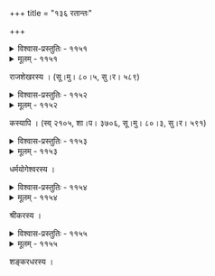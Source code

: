+++
title = "१३६ रतान्तः"

+++



<details><summary>विश्वास-प्रस्तुतिः - ११५१</summary>

आवृण्वाना झटिति जघनं मद्दुकूलाञ्चलेन  
प्रेङ्खल्लीलालुलितकबरीबन्धनव्यग्रपाणिः ।  
अर्धोच्छ्वासस्फुटनखपदालङ्कृताभ्यां स्तनाभ्यां  
दृष्टा धार्ष्ट्याद् अवनतमुखी सा मया मोहनान्ते ॥११५१॥
</details>

<details><summary>मूलम् - ११५१</summary>

आवृण्वाना झटिति जघनं मद्दुकूलाञ्चलेन  
प्रेङ्खल्लीलालुलितकबरीबन्धनव्यग्रपाणिः ।  
अर्धोच्छ्वासस्फुटनखपदालङ्कृताभ्यां स्तनाभ्यां  
दृष्टा धार्ष्ट्याद् अवनतमुखी सा मया मोहनान्ते ॥११५१॥
</details>


राजशेखरस्य । (सू।मु। ८०।५, सु।र। ५८९)  



<details><summary>विश्वास-प्रस्तुतिः - ११५२</summary>

करकिसलयं धूत्वा धूत्वा विलम्बितमेखला  
क्षिपति सुमनोमालाशेषं प्रदीपशिखां प्रति ।  
स्थगयति करं पत्युर् नेत्रे विहस्य समाकुला  
सुरतविरतौ रम्यं तन्वी पुनः पुनर् ईक्ष्यते ॥११५२॥
</details>

<details><summary>मूलम् - ११५२</summary>

करकिसलयं धूत्वा धूत्वा विलम्बितमेखला  
क्षिपति सुमनोमालाशेषं प्रदीपशिखां प्रति ।  
स्थगयति करं पत्युर् नेत्रे विहस्य समाकुला  
सुरतविरतौ रम्यं तन्वी पुनः पुनर् ईक्ष्यते ॥११५२॥
</details>


कस्यापि । (स्व् २१०५, शा।प। ३७०६, सू।मु। ८०।३, सु।र। ५९१)  



<details><summary>विश्वास-प्रस्तुतिः - ११५३</summary>

छिन्नार्धोरुकमेखलं चरणयोः सङ्क्रान्तलाक्षारसं  
तल्पोपान्तम् उदीक्ष्य सस्मितसखीवैलक्ष्यसम्भ्रान्तया ।  
तन्वङ्ग्या दृढदंशदन्तुरदरोच्छूनाधरोत्सङ्गया  
क्षिप्ताः प्रेयसि कूटकोपकुटिलभ्रूविभ्रमा दृष्टयः ॥११५३॥
</details>

<details><summary>मूलम् - ११५३</summary>

छिन्नार्धोरुकमेखलं चरणयोः सङ्क्रान्तलाक्षारसं  
तल्पोपान्तम् उदीक्ष्य सस्मितसखीवैलक्ष्यसम्भ्रान्तया ।  
तन्वङ्ग्या दृढदंशदन्तुरदरोच्छूनाधरोत्सङ्गया  
क्षिप्ताः प्रेयसि कूटकोपकुटिलभ्रूविभ्रमा दृष्टयः ॥११५३॥
</details>


धर्मयोगेश्वरस्य ।  



<details><summary>विश्वास-प्रस्तुतिः - ११५४</summary>

पर्यस्तालकपङ्क्तिलुप्ततिलकं निष्पीतरागाधरं  
श्वासोत्कम्पिपयोधरं श्रमभरस्वेदार्द्रगण्डस्थलम् ।  
तन्वङ्ग्याः श्लथनीविमुक्तकवरीभारं रतान्ते वपुर्  
दृष्टं मुग्धविलोकितस्मितम् अभूद् आनन्दनिस्यन्दि नः ॥११५४॥
</details>

<details><summary>मूलम् - ११५४</summary>

पर्यस्तालकपङ्क्तिलुप्ततिलकं निष्पीतरागाधरं  
श्वासोत्कम्पिपयोधरं श्रमभरस्वेदार्द्रगण्डस्थलम् ।  
तन्वङ्ग्याः श्लथनीविमुक्तकवरीभारं रतान्ते वपुर्  
दृष्टं मुग्धविलोकितस्मितम् अभूद् आनन्दनिस्यन्दि नः ॥११५४॥
</details>


श्रीकरस्य ।  



<details><summary>विश्वास-प्रस्तुतिः - ११५५</summary>

नयनम् अलसं स्वेदाम्भोभिः कर्म्बितम् आननं  
स्खलितकवरीभाराव् अंसौ श्लथा भुजवल्लरी ।  
इति मृगदृशः सम्भोगान्ते विलोक्य वपुःश्रियं  
व्रजति नियतं कन्दर्पो’पि स्वबाणशरव्यताम् ॥११५५॥
</details>

<details><summary>मूलम् - ११५५</summary>

नयनम् अलसं स्वेदाम्भोभिः कर्म्बितम् आननं  
स्खलितकवरीभाराव् अंसौ श्लथा भुजवल्लरी ।  
इति मृगदृशः सम्भोगान्ते विलोक्य वपुःश्रियं  
व्रजति नियतं कन्दर्पो’पि स्वबाणशरव्यताम् ॥११५५॥
</details>


शङ्करधरस्य ।  

